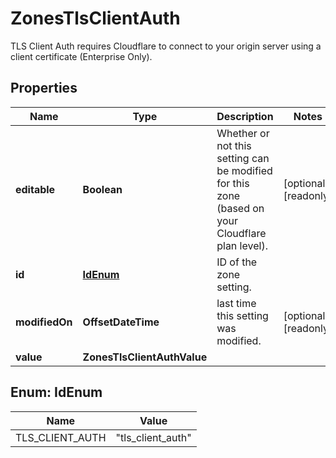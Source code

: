 

# ZonesTlsClientAuth

TLS Client Auth requires Cloudflare to connect to your origin server using a client certificate (Enterprise Only).

## Properties

| Name | Type | Description | Notes |
|------------ | ------------- | ------------- | -------------|
|**editable** | **Boolean** | Whether or not this setting can be modified for this zone (based on your Cloudflare plan level). |  [optional] [readonly] |
|**id** | [**IdEnum**](#IdEnum) | ID of the zone setting. |  |
|**modifiedOn** | **OffsetDateTime** | last time this setting was modified. |  [optional] [readonly] |
|**value** | **ZonesTlsClientAuthValue** |  |  |



## Enum: IdEnum

| Name | Value |
|---- | -----|
| TLS_CLIENT_AUTH | &quot;tls_client_auth&quot; |



